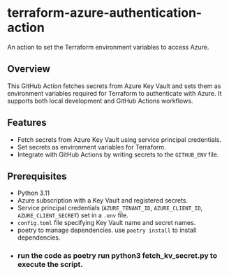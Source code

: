# terraform-azure-authentication-action

An action to set the Terraform environment variables to access Azure.

## Overview

This GitHub Action fetches secrets from Azure Key Vault and sets them as environment variables required for Terraform to authenticate with Azure. It supports both local development and GitHub Actions workflows.

## Features

- Fetch secrets from Azure Key Vault using service principal credentials.
- Set secrets as environment variables for Terraform.
- Integrate with GitHub Actions by writing secrets to the `GITHUB_ENV` file.

## Prerequisites

- Python 3.11
- Azure subscription with a Key Vault and registered secrets.
- Service principal credentials (`AZURE_TENANT_ID`, `AZURE_CLIENT_ID`, `AZURE_CLIENT_SECRET`) set in a `.env` file.
- `config.toml` file specifying Key Vault name and secret names.
- poetry to manage dependencies. use `poetry install` to install dependencies.
- ### run the code as **poetry run python3 fetch_kv_secret.py** to execute the script.

